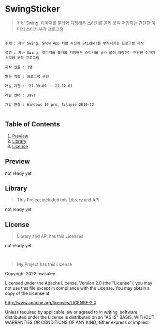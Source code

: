 # SwingSticker
>자바 Swing, 이미지를 불러와 지정해둔 스티커를 골라 붙여 저장하는 간단한 이미지 스티커 부착 프로그램

<pre>
<code>
주제 : 자바 Swing, Snow App 처럼 사진에 Sticker를 부착시키는 프로그램 제작</br>
설명 : 자바 Swing, 이미지를 불러와 지정해둔 스티커를 골라 붙여 저장하는 간단한 이미지 스티커 부착 프로그램</br>
제작 인원 : 1명</br>
맡은 역할 : 프로그램 구현</br>
개발 기간 : '21.09.09 ~ '21.12.01</br>
개발 언어 : Java</br>
개발 환경 : Windows 10 pro, Eclipse 2019-12
</code>
</pre>

## Table of Contents
1. [Preview](#preview)
2. [Library](#library)
3. [License](#license)

<h2 id="preview">Preview</h2>

not ready yet

<h2 id="library">Library</h2>

>This Project included this Library and API.

not ready yet

<h2 id="license">License</h2>

>Library and API has this Licenses

not ready yet

<br>

>My Project has this License

   Copyright 2022 hwisulee

Licensed under the Apache License, Version 2.0 (the "License"); you may not use this file except in compliance with the License. You may obtain a copy of the License at

http://www.apache.org/licenses/LICENSE-2.0

Unless required by applicable law or agreed to in writing, software distributed under the License is distributed on an "AS IS" BASIS, WITHOUT WARRANTIES OR CONDITIONS OF ANY KIND, either express or implied.

